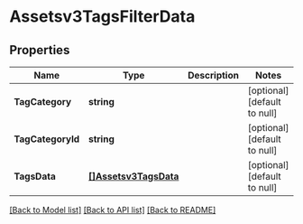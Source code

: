 # Assetsv3TagsFilterData

## Properties
Name | Type | Description | Notes
------------ | ------------- | ------------- | -------------
**TagCategory** | **string** |  | [optional] [default to null]
**TagCategoryId** | **string** |  | [optional] [default to null]
**TagsData** | [**[]Assetsv3TagsData**](assetsv3TagsData.md) |  | [optional] [default to null]

[[Back to Model list]](../README.md#documentation-for-models) [[Back to API list]](../README.md#documentation-for-api-endpoints) [[Back to README]](../README.md)

